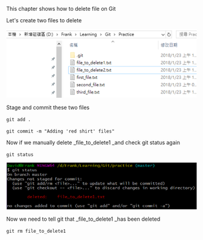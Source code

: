 This chapter shows how to delete file on Git

Let's create two files to delete

![](/assets/deleteFile)

Stage and commit these two files

`git add .`

`git commit -m "Adding 'red shirt' files"`

Now if we manually delete _file\_to\_delete1 _and check git status again

`git status`

![](/assets/gitDeleteManually)

Now we need to tell git that _file\_to\_delete1 _has been deleted

`git rm file_to_delete1`





